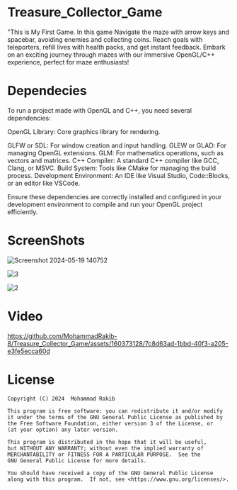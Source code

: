 # Treasure_Collector_Game
"This is My First Game. In this game Navigate the maze with arrow keys and spacebar, avoiding enemies and collecting coins. Reach goals with teleporters, refill lives with health packs, and get instant feedback. Embark on an exciting journey through mazes with our immersive OpenGL/C++ experience, perfect for maze enthusiasts!

# Dependecies
To run a project made with OpenGL and C++, you need several dependencies:

OpenGL Library: Core graphics library for rendering.

GLFW or SDL: For window creation and input handling.
GLEW or GLAD: For managing OpenGL extensions.
GLM: For mathematics operations, such as vectors and matrices.
C++ Compiler: A standard C++ compiler like GCC, Clang, or MSVC.
Build System: Tools like CMake for managing the build process.
Development Environment: An IDE like Visual Studio, Code::Blocks, or an editor like VSCode.

Ensure these dependencies are correctly installed and configured in your development environment to compile and run your OpenGL project efficiently.

# ScreenShots

![Screenshot 2024-05-19 140752](https://github.com/MohammadRakib-8/Treasure_Collector_Game/assets/160373128/2fad8fb3-8dca-4151-9f0d-be603a4cff8e)

![3](https://github.com/MohammadRakib-8/Treasure_Collector_Game/assets/160373128/cb97cabc-c2e2-41df-a0e4-f09d789f2073)

![2](https://github.com/MohammadRakib-8/Treasure_Collector_Game/assets/160373128/88cabb98-318d-4513-b5b8-f00fb7fb05f7)


# Video

https://github.com/MohammadRakib-8/Treasure_Collector_Game/assets/160373128/7c8d63ad-1bbd-40f3-a205-e3fe5ecca60d

# License
    Copyright (C) 2024  Mohammad Rakib

    This program is free software: you can redistribute it and/or modify
    it under the terms of the GNU General Public License as published by
    the Free Software Foundation, either version 3 of the License, or
    (at your option) any later version.

    This program is distributed in the hope that it will be useful,
    but WITHOUT ANY WARRANTY; without even the implied warranty of
    MERCHANTABILITY or FITNESS FOR A PARTICULAR PURPOSE.  See the
    GNU General Public License for more details.

    You should have received a copy of the GNU General Public License
    along with this program.  If not, see <https://www.gnu.org/licenses/>.


